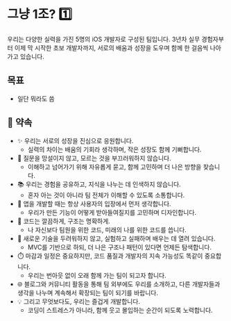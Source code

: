 # 그냥 1조? 1️⃣

우리는 다양한 실력을 가진 5명의 iOS 개발자로 구성된 팀입니다.
3년차 실무 경험자부터 이제 막 시작한 초보 개발자까지,
서로의 배움과 성장을 도우며 함께 한 걸음씩 나아가고 있습니다.

## 목표

- 일단 뭐라도 씀

## 🤙 약속

- ✨ 우리는 서로의 성장을 진심으로 응원합니다.
    - 실력의 차이는 배움의 기회라 생각하며, 작은 성장도 함께 기뻐합니다.
- 💬 질문을 망설이지 않고, 모르는 것을 부끄러워하지 않습니다.
    - 이해하고 넘어가기 위해 자유롭게 묻고, 함께 고민하며 더 나은 방향을 찾습니다.
- 📚 우리는 경험을 공유하고, 지식을 나누는 데 인색하지 않습니다.
    - 혼자 아는 것이 아니라 팀 전체가 이해할 수 있도록 소통합니다.
- 🧭 앱을 개발할 때는 항상 사용자의 입장에서 먼저 생각합니다.
    - 우리가 만든 기능이 어떻게 받아들여질지를 고민하며 디자인합니다.
- 🔄 코드는 깔끔하게, 구조는 명확하게.
    - 나 자신보다 팀원을 위한 코드, 미래의 나를 위한 코드를 씁니다.
- 🧪 새로운 기술을 두려워하지 않고, 실험하고 실패하며 배우는 데 열려 있습니다.
    - MVC를 기반으로 하되, 더 나은 구조나 패턴이 있다면 언제든 탐색합니다.
- ⏱️ 마감과 일정은 중요하지만, 코드 품질과 개발자의 지속 가능성도 똑같이 중요합니다.
    - 우리는 번아웃 없이 오래 함께 가는 팀이 되고자 합니다.
- 🌐 블로그와 커뮤니티 활동을 통해 팀 외부에도 우리를 소개하고, 다른 개발자들과 생각을 나누며 계속해서 확장되는 팀이 되기를 바랍니다.
- 💡 그리고 무엇보다도, 우리는 즐겁게 개발합니다.
    - 코딩이 스트레스가 아니라, 함께 웃고 몰입하는 순간이 되도록 노력합니다.
